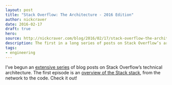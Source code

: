 ```yaml
---
layout: post
title: "Stack Overflow: The Architecture - 2016 Edition"
author: nickcraver
date: 2016-02-17
draft: true
hero: 
source: http://nickcraver.com/blog/2016/02/17/stack-overflow-the-architecture-2016-edition/
description: The first in a long series of posts on Stack Overflow’s architecture. Welcome...
tags: 
- engineering
---
```


I’ve begun an [extensive series](http://nickcraver.com/blog/2016/02/03/stack-overflow-a-technical-deconstruction/) of blog posts on Stack Overflow’s technical architecture. The first episode is an [overview of the Stack stack](http://nickcraver.com/blog/2016/02/17/stack-overflow-the-architecture-2016-edition/), from the network to the code. Check it out!
